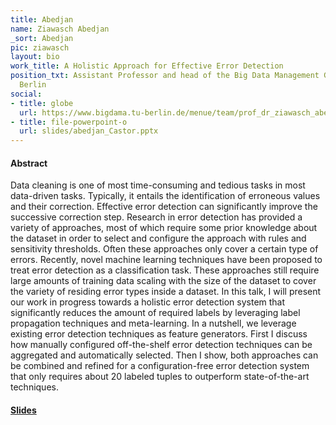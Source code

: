 ```yaml
---
title: Abedjan
name: Ziawasch Abedjan
_sort: Abedjan
pic: ziawasch
layout: bio
work_title: A Holistic Approach for Effective Error Detection
position_txt: Assistant Professor and head of the Big Data Management Group at TU
  Berlin
social:
- title: globe
  url: https://www.bigdama.tu-berlin.de/menue/team/prof_dr_ziawasch_abedjan/
- title: file-powerpoint-o
  url: slides/abedjan_Castor.pptx
---
```


#### Abstract

Data cleaning is one of most time-consuming and tedious tasks in most data-driven tasks. Typically, it entails the identification of erroneous values and their correction. Effective error detection can significantly improve the successive correction step.
Research in error detection has provided a variety of approaches, most of which require some prior knowledge about the dataset in order to select and configure the approach with rules and sensitivity thresholds. Often these approaches only cover a certain type of errors. 
Recently, novel machine learning techniques have been proposed to treat error detection as a classification task. These approaches still require large amounts of training data scaling with the size of the dataset to cover the variety of residing error types inside a dataset.
In this talk, I will present our work in progress towards a holistic error detection system that significantly reduces the amount of required labels by leveraging label propagation techniques and meta-learning. In a nutshell, we leverage existing error detection techniques as 
feature generators. First I discuss how manually configured off-the-shelf error detection techniques can be aggregated and automatically selected. Then I show,  both approaches can be combined and refined for a configuration-free error detection system that only requires 
about 20 labeled tuples to outperform state-of-the-art techniques.

#### [Slides](slides/abedjan_Castor.pptx)